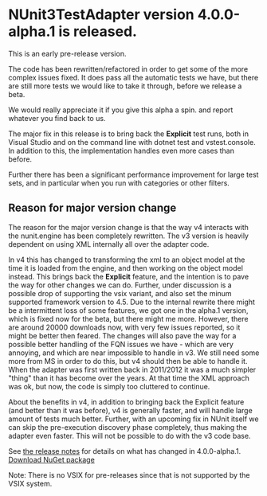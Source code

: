 # NUnit3TestAdapter version 4.0.0-alpha.1 is released.

This is an early pre-release version.

The code has been rewritten/refactored in order to get some of the more complex issues fixed. It does pass all the automatic tests we have, but there are still more tests we would like to take it through, before we release a beta.

We would really appreciate it if you give this alpha a spin. and report whatever you find back to us.

The major fix in this release is to bring back the **Explicit** test runs, both in Visual Studio and on the command line with dotnet test and vstest.console. In addition to this, the implementation handles even more cases than before.

Further there has been a significant performance improvement for large test sets, and in particular when you run with categories or other filters.

## Reason for major version change

The reason for the major version change is that the way v4 interacts with the nunit.engine has been completely rewritten. The v3 version is heavily dependent on using XML internally all over the adapter code.

In v4 this has changed to transforming the xml to an object model at the time it is loaded from the engine, and then working on the object model instead. This brings back the **Explicit** feature, and the intention is to pave the way for other changes we can do. Further, under discussion is a possible drop of supporting the vsix variant, and also set the minum supported framework version to 4.5. Due to the internal rewrite there might be a intermittent loss of some features, we got one in the alpha.1 version, which is fixed now for the beta, but there might me more. However, there are around 20000 downloads now, with very few issues reported, so it might be better then feared. The changes will also pave the way for a possible better handling of the FQN issues we have - which are very annoying, and which are near impossible to handle in v3. We still need some more from MS in order to do this, but v4 should then be able to handle it. When the adapter was first written back in 2011/2012 it was a much simpler "thing" than it has become over the years. At that time the XML approach was ok, but now, the code is simply too cluttered to continue.

About the benefits in v4, in addition to bringing back the Explicit feature (and better than it was before), v4 is generally faster, and will handle large amount of tests much better. Further, with an upcoming fix in NUnit itself we can skip the pre-execution discovery phase completely, thus making the adapter even faster. This will not be possible to do with the v3 code base.
  
See [the release notes](https://docs.nunit.org/articles/vs-test-adapter/Adapter-Release-Notes.html#nunit3-test-adapter-for-visual-studio---version-400-alpha1---july-12-2020) for details on what has changed in 4.0.0-alpha.1.  
[Download NuGet package](https://www.nuget.org/packages/NUnit3TestAdapter/4.0.0-alpha.1)

Note:  There is no VSIX for pre-releases since that is not supported by the VSIX system. 

